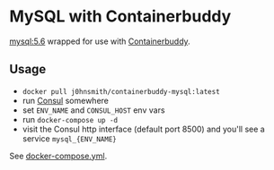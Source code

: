 # MySQL with Containerbuddy

[mysql:5.6][mysql] wrapped for use with [Containerbuddy][containerbuddy].

## Usage

* `docker pull j0hnsmith/containerbuddy-mysql:latest`
* run [Consul][consul] somewhere
* set `ENV_NAME` and `CONSUL_HOST` env vars
* run `docker-compose up -d`
* visit the Consul http interface (default port 8500) and you'll see a service `mysql_{ENV_NAME}`

See [docker-compose.yml][compose file].

[mysql]: https://hub.docker.com/_/mysql/
[containerbuddy]: https://github.com/joyent/containerbuddy
[compose file]: docker-compose.yml
[consul]: https://www.consul.io/
